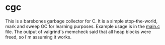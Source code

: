 # cgc
This is a barebones garbage collector for C. It is a simple stop-the-world, 
mark and sweep GC for learning purposes. Example usage is in the 
[main.c](https://github.com/rmrt1n/cgc/blob/main/main.c) file. The output of 
valgrind's memcheck said that all heap blocks were freed, so I'm assuming it 
works. 

